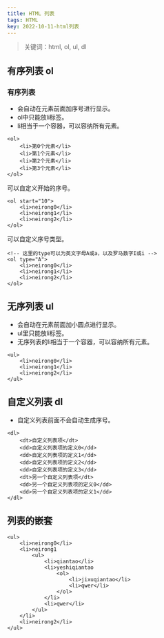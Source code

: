 ```yaml
---
title: HTML 列表
tags: HTML
key: 2022-10-11-html列表
---
```

> 关键词：html, ol, ul, dl

## 有序列表 ol

### 有序列表

* 会自动在元素前面加序号进行显示。
* ol中只能放li标签。
* li相当于一个容器，可以容纳所有元素。

```
<ol>
    <li>第0个元素</li>
    <li>第1个元素</li>
    <li>第2个元素</li>
    <li>第3个元素</li>
</ol>
```

可以自定义开始的序号。

```
<ol start="10">
	<li>neirong0</li>
	<li>neirong1</li>
	<li>neirong2</li>
</ol>
```

可以自定义序号类型。

```
<!-- 这里的type可以为英文字母A或a，以及罗马数字I或i -->
<ol type="A">
	<li>neirong0</li>
	<li>neirong1</li>
	<li>neirong2</li>
</ol>
```

## 无序列表 ul

* 会自动在元素前面加小圆点进行显示。
* ul里只能放li标签。
* 无序列表的li相当于一个容器，可以容纳所有元素。

```
<ul>
	<li>neirong0</li>
	<li>neirong1</li>
	<li>neirong2</li>
</ul>
```

## 自定义列表 dl

* 自定义列表前面不会自动生成序号。

```
<dl>
	<dt>自定义列表项</dt>
	<dd>自定义列表项的定义0</dd>
	<dd>自定义列表项的定义1</dd>
	<dd>自定义列表项的定义2</dd>
	<dd>自定义列表项的定义3</dd>
	<dt>另一个自定义列表项</dt>
	<dd>另一个自定义列表项的定义0</dd>
	<dd>另一个自定义列表项的定义1</dd>
</dl>
```

## 列表的嵌套

```
<ul>
	<li>neirong0</li>
	<li>neirong1
		<ul>
			<li>qiantao</li>
			<li>yeshiqiantao
				<ol>
					<li>jixuqiantao</li>
					<li>qwer</li>
				</ol>
			</li>
			<li>qwer</li>
		</ul>
	</li>
	<li>neirong2</li>
</ul>
```




